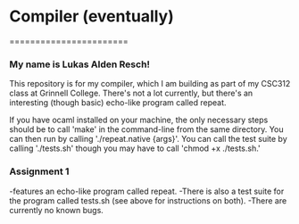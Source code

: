 # Compiler (eventually)
=======================
### My name is Lukas Alden Resch! 

This repository is for my compiler, which I am building as part of my CSC312 class at Grinnell College. There's not a lot currently, but there's an interesting (though basic) echo-like program called repeat.

If you have ocaml installed on your machine, the only necessary steps should be to call 'make' in the command-line from the same directory. You can then run by calling './repeat.native {args}'. You can call the test suite by calling './tests.sh' though you may have to call 'chmod +x ./tests.sh.'


### Assignment 1
-features an echo-like program called repeat.
-There is also a test suite for the program called tests.sh (see above for instructions on both).
-There are currently no known bugs.
